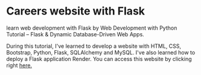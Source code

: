 # Careers website with Flask

learn web development with Flask by Web Development with Python Tutorial – Flask & Dynamic Database-Driven Web Apps.

During this tutorial, I've learned to develop a website with HTML, CSS, Bootstrap, Python, Flask, SQLAlchemy and MySQL.
I've also learned how to deploy a Flask application Render.
You can access this website by clicking right [here.](https://jovian-careers-website-wyfz.onrender.com)
